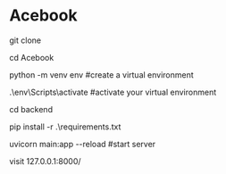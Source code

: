 # Acebook


git clone 


cd Acebook


python -m venv env   #create a virtual environment


.\env\Scripts\activate  #activate your virtual environment


cd backend


pip install -r .\requirements.txt


uvicorn main:app --reload     #start server


visit  127.0.0.1:8000/
